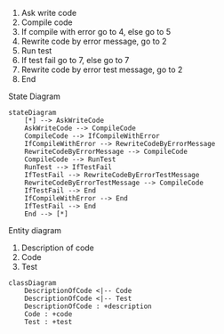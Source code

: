 1. Ask write code
2. Compile code
3. If compile with error go to 4, else go to 5
4. Rewrite code by error message, go to 2
5. Run test
6. If test fail go to 7, else go to 7
7. Rewrite code by error test message, go to 2
8. End

State Diagram
```mermaid
stateDiagram
    [*] --> AskWriteCode
    AskWriteCode --> CompileCode
    CompileCode --> IfCompileWithError
    IfCompileWithError --> RewriteCodeByErrorMessage
    RewriteCodeByErrorMessage --> CompileCode
    CompileCode --> RunTest
    RunTest --> IfTestFail
    IfTestFail --> RewriteCodeByErrorTestMessage
    RewriteCodeByErrorTestMessage --> CompileCode
    IfTestFail --> End
    IfCompileWithError --> End
    IfTestFail --> End
    End --> [*]
```

Entity diagram

1. Description of code
2. Code
3. Test
```mermaid
classDiagram
    DescriptionOfCode <|-- Code
    DescriptionOfCode <|-- Test
    DescriptionOfCode : +description
    Code : +code
    Test : +test
```